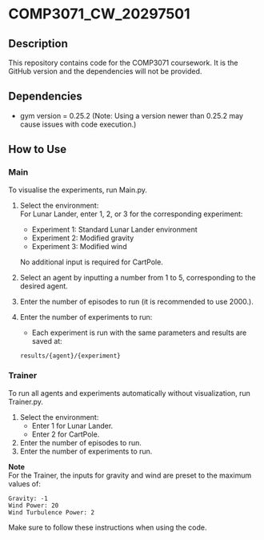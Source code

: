 # COMP3071_CW_20297501

## Description
This repository contains code for the COMP3071 coursework. It is the GitHub version and the dependencies will not be provided.

## Dependencies
- gym version = 0.25.2
  (Note: Using a version newer than 0.25.2 may cause issues with code execution.)

## How to Use
### Main  
To visualise the experiments, run Main.py.

1. Select the environment:  
For Lunar Lander, enter 1, 2, or 3 for the corresponding experiment:  
    - Experiment 1: Standard Lunar Lander environment  
    - Experiment 2: Modified gravity  
    - Experiment 3: Modified wind  

    No additional input is required for CartPole.  

2. Select an agent by inputting a number from 1 to 5, corresponding to the desired agent.

3.  Enter the number of episodes to run (it is recommended to use 2000.).  

4. Enter the number of experiments to run:  
    - Each experiment is run with the same parameters and results are saved at: 
    ```
    results/{agent}/{experiment}
    ```

### Trainer
To run all agents and experiments automatically without visualization, run Trainer.py.

1. Select the environment:  
    - Enter 1 for Lunar Lander.
    - Enter 2 for CartPole.
2. Enter the number of episodes to run.
3. Enter the number of experiments to run.

**Note**  
For the Trainer, the inputs for gravity and wind are preset to the maximum values of:

    Gravity: -1
    Wind Power: 20
    Wind Turbulence Power: 2
Make sure to follow these instructions when using the code.


